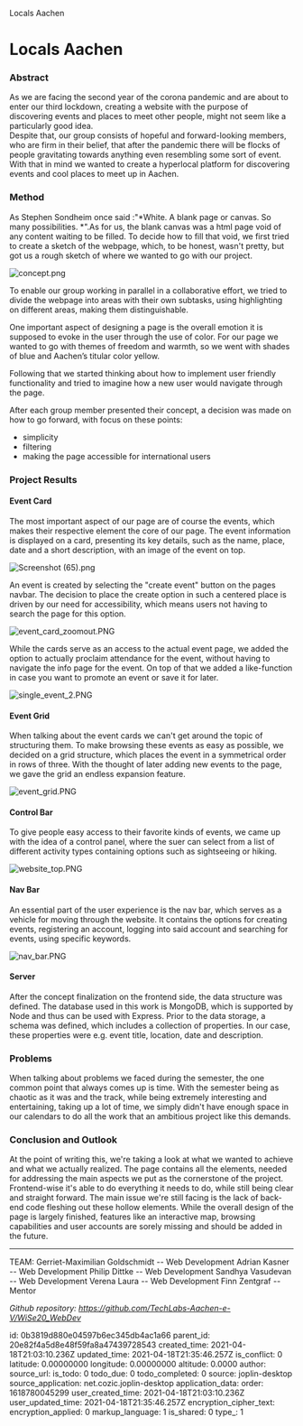 Locals Aachen

# Locals Aachen

### Abstract

As we are facing the second year of the corona pandemic and are about to enter our third lockdown, creating a website with the purpose of discovering events and places to meet other people, might not seem like a particularly good idea.
<br> 
Despite that, our group consists of hopeful and forward-looking members, who are firm in their belief, that after the pandemic there will be flocks of people gravitating towards anything even resembling some sort of event.
With that in mind we wanted to create a hyperlocal platform for discovering events and cool places to meet up in Aachen.

### Method

As Stephen Sondheim once said :"*White. A blank page or canvas. So many possibilities. *".As for us, the blank canvas was a html page void of any content waiting to be filled. To decide how to fill that void, we first tried to create a sketch of the webpage, which, to be honest, wasn't pretty, but got us a rough sketch of where we wanted to go with our project.


![concept.png](:/7dc486d3167d4f6daa1f1ae5e1971439)



To enable our group working in parallel in a collaborative effort, we tried to divide the webpage into areas with their own subtasks, using highlighting on different areas, making them distinguishable.

One important aspect of designing a page is the overall emotion it is supposed to evoke in the user through the use of color. For our page we wanted to go with themes of freedom and warmth, so we went with shades of blue and Aachen’s titular color yellow.

Following that we started thinking about how to implement user friendly functionality and tried to imagine how a new user would navigate through the page.

After each group member presented their concept, a decision was made on how to go forward, with focus on these points:

- simplicity
- filtering
- making the page accessible for international users

### Project Results

#### Event Card

The most important aspect of our page are of course the events, which makes their respective element the core of our page.
The event information is displayed on a card, presenting its key details, such as the name, place, date and a short description, with an image of the event on top.


![Screenshot (65).png](:/2ef8f9d834ee444eb2ff055b726e5df0)



An event is created by selecting the "create event" button on the pages navbar. The decision to place the create option in such a centered place is driven by our need for accessibility, which means users not having to search the page for this option.



![event_card_zoomout.PNG](:/f7a27cfdf16c4fb6bb2675e469186159)



While the cards serve as an access to the actual event page, we added the option to actually proclaim attendance for the event, without having to navigate the info page for the event. On top of that we added a like-function in case you want to promote an event or save it for later.



![single_event_2.PNG](:/ae1ba89d47754f178697eac0f16a5249)


#### Event Grid

When talking about the event cards we can't get around the topic of structuring them. To make browsing these events as easy as possible, we decided on a grid structure, which places the event in a symmetrical order in rows of three.
With the thought of later adding new events to the page, we gave the grid an endless expansion feature.



![event_grid.PNG](:/f22d95c5eb3f4653bd45662b4798139b)


#### Control Bar

To give people easy access to their favorite kinds of events, we came up with the idea of a control panel, where the suer can select from a list of different activity types containing options such as sightseeing or hiking.



![website_top.PNG](:/d29f74fe2bfa41bb92cad0bea46e9407)



#### Nav Bar

An essential part of the user experience is the nav bar, which serves as a vehicle for moving through the website. It contains the options for creating events, registering an account, logging into said account and searching for events, using specific keywords. 



![nav_bar.PNG](:/58d4b786725f4545863eca714ea6dec1)



#### Server
After the concept finalization on the frontend side, the data structure was defined. The database used in this work is MongoDB, which is supported by Node and thus can be used with Express. Prior to the data storage, a schema was defined, which includes a collection of properties. In our case, these properties were e.g. event title, location, date and description.

### Problems

When talking about problems we faced during the semester, the one common point that always comes up is time. With the semester being as chaotic as it was and the track, while being extremely interesting and entertaining, taking up a lot of time, we simply didn't have enough space in our calendars to do all the work that an ambitious project like this demands.

### Conclusion and Outlook

At the point of writing this, we're taking a look at what we wanted to achieve and what we actually realized.
The page contains all the elements, needed for addressing the main aspects we put as the cornerstone of the project. Frontend-wise it's able to do everything it needs to do, while still being clear and straight forward.
The main issue we're still facing is the lack of back-end code fleshing out these hollow elements. While the overall design of the page is largely finished, features like an interactive map, browsing capabilities and user accounts are sorely missing and should be added in the future.

----------


TEAM:
Gerriet-Maximilian Goldschmidt -- Web Development
Adrian Kasner -- Web Development
Philip Dittke -- Web Development
Sandhya Vasudevan -- Web Development
Verena Laura -- Web Development
Finn Zentgraf -- Mentor


*Github repository: https://github.com/TechLabs-Aachen-e-V/WiSe20_WebDev*


id: 0b3819d880e04597b6ec345db4ac1a66
parent_id: 20e82f4a5d8e48f59fa8a47439728543
created_time: 2021-04-18T21:03:10.236Z
updated_time: 2021-04-18T21:35:46.257Z
is_conflict: 0
latitude: 0.00000000
longitude: 0.00000000
altitude: 0.0000
author: 
source_url: 
is_todo: 0
todo_due: 0
todo_completed: 0
source: joplin-desktop
source_application: net.cozic.joplin-desktop
application_data: 
order: 1618780045299
user_created_time: 2021-04-18T21:03:10.236Z
user_updated_time: 2021-04-18T21:35:46.257Z
encryption_cipher_text: 
encryption_applied: 0
markup_language: 1
is_shared: 0
type_: 1